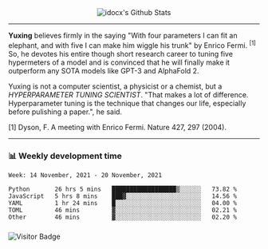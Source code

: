 <div align="center">
    <img align="center" src="https://github-readme-stats.vercel.app/api?username=idocx&show_icons=true&count_private=true&hide_border=true" alt="idocx's Github Stats"></img>
</div>

---

**Yuxing** believes firmly in the saying "With four parameters I can fit an elephant, and with five I can make him wiggle his trunk" by Enrico Fermi. <sup>[1]</sup> So, he devotes his entire though short research career to tuning five hypermeters of a model and is convinced that he will finally make it outperform any SOTA models like GPT-3 and AlphaFold 2.

Yuxing is not a computer scientist, a physicist or a chemist, but a *HYPERPARAMETER TUNING SCIENTIST*. "That makes a lot of difference. Hyperparameter tuning is the technique that changes our life, especially before pulishing a paper.", he said.

[1] Dyson, F. A meeting with Enrico Fermi. Nature 427, 297 (2004).


---

### 📊 Weekly development time
<!--START_SECTION:waka-->
```text
Week: 14 November, 2021 - 20 November, 2021

Python       26 hrs 5 mins   ██████████████████▒░░░░░░   73.82 % 
JavaScript   5 hrs 8 mins    ███▓░░░░░░░░░░░░░░░░░░░░░   14.56 % 
YAML         1 hr 24 mins    █░░░░░░░░░░░░░░░░░░░░░░░░   04.00 % 
TOML         46 mins         ▓░░░░░░░░░░░░░░░░░░░░░░░░   02.21 % 
Other        46 mins         ▓░░░░░░░░░░░░░░░░░░░░░░░░   02.20 % 
```
<!--END_SECTION:waka-->

### 

![Visitor Badge](https://visitor-badge.laobi.icu/badge?page_id=idocx.idocx)